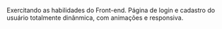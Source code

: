 Exercitando as habilidades do Front-end.
Página de login e cadastro do  usuário totalmente dinânmica, com animações e responsiva.
